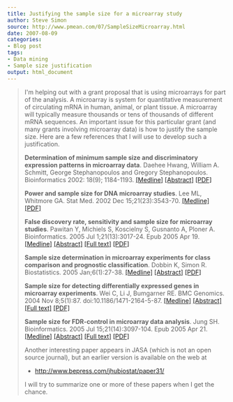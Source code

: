 ```yaml
---
title: Justifying the sample size for a microarray study
author: Steve Simon
source: http://www.pmean.com/07/SampleSizeMicroarray.html
date: 2007-08-09
categories:
- Blog post
tags:
- Data mining
- Sample size justification
output: html_document
---
```

> I\'m helping out with a grant proposal that is using microarrays for
> part of the analysis. A microarray is system for quantitative
> measurement of circulating mRNA in human, animal, or plant tissue. A
> microarray will typically measure thousands or tens of thousands of
> different mRNA sequences. An important issue for this particular grant
> (and many grants involving microarray data) is how to justify the
> sample size. Here are a few references that I will use to develop such
> a justification.
>
> **Determination of minimum sample size and discriminatory expression
> patterns in microarray data**. Daehee Hwang, William A. Schmitt,
> George Stephanopoulos and Gregory Stephanopoulos. Bioinformatics 2002:
> 18(9); 1184-1193.
> [\[Medline\]](http://www.ncbi.nlm.nih.gov/sites/entrez?cmd=retrieve&db=pubmed&list_uids=12217910&dopt=AbstractPlus)
> [\[Abstract\]](http://bioinformatics.oxfordjournals.org/cgi/content/abstract/18/9/1184)
> [\[PDF\]](http://bioinformatics.oxfordjournals.org/cgi/reprint/18/9/1184.pdf)
>
> **Power and sample size for DNA microarray studies**. Lee ML, Whitmore
> GA. Stat Med. 2002 Dec 15;21(23):3543-70.
> [\[Medline\]](http://www.ncbi.nlm.nih.gov/entrez/query.fcgi?cmd=Retrieve&db=PubMed&list_uids=12436455&dopt=Citation)
> [\[PDF\]](http://files.myweb.med.ucalgary.ca/files/78/files/unprotected/DNAmicroarrayPower.pdf)
>
> **False discovery rate, sensitivity and sample size for microarray
> studies**. Pawitan Y, Michiels S, Koscielny S, Gusnanto A, Ploner A.
> Bioinformatics. 2005 Jul 1;21(13):3017-24. Epub 2005 Apr 19.
> [\[Medline\]](http://www.ncbi.nlm.nih.gov/sites/entrez?cmd=Retrieve&db=PubMed&list_uids=15840707&dopt=Citation)
> [\[Abstract\]](http://bioinformatics.oxfordjournals.org/cgi/content/abstract/21/13/3017)
> [\[Full
> text\]](http://bioinformatics.oxfordjournals.org/cgi/content/full/21/13/3017)
> [\[PDF\]](http://bioinformatics.oxfordjournals.org/cgi/reprint/21/13/3017.pdf)
>
> **Sample size determination in microarray experiments for class
> comparison and prognostic classification**. Dobbin K, Simon R.
> Biostatistics. 2005 Jan;6(1):27-38.
> [\[Medline\]](http://www.ncbi.nlm.nih.gov/entrez/query.fcgi?cmd=Retrieve&db=PubMed&list_uids=15618525&dopt=Citation)
> [\[Abstract\]](http://biostatistics.oxfordjournals.org/cgi/content/abstract/6/1/27)
> [\[PDF\]](http://biostatistics.oxfordjournals.org/cgi/reprint/6/1/27.pdf)
>
> **Sample size for detecting differentially expressed genes in
> microarray experiments**. Wei C, Li J, Bumgarner RE. BMC Genomics.
> 2004 Nov 8;5(1):87. doi:10.1186/1471-2164-5-87.
> [\[Medline\]](http://www.ncbi.nlm.nih.gov/sites/entrez?cmd=Retrieve&db=PubMed&list_uids=15533245&dopt=Citation)
> [\[Abstract\]](http://www.biomedcentral.com/1471-2164/5/87/abstract/)
> [\[Full text\]](http://www.biomedcentral.com/1471-2164/5/87)
> [\[PDF\]](http://www.biomedcentral.com/content/pdf/1471-2164-5-87.pdf)
>
> **Sample size for FDR-control in microarray data analysis**. Jung SH.
> Bioinformatics. 2005 Jul 15;21(14):3097-104. Epub 2005 Apr 21.
> [\[Medline\]](http://www.ncbi.nlm.nih.gov/sites/entrez?cmd=Retrieve&db=PubMed&list_uids=15845654&dopt=Citation)
> [\[Abstract\]](http://bioinformatics.oxfordjournals.org/cgi/content/abstract/21/14/3097)
> [\[Full
> text\]](http://bioinformatics.oxfordjournals.org/cgi/content/full/21/14/3097)
> [\[PDF\]](http://bioinformatics.oxfordjournals.org/cgi/reprint/21/14/3097.pdf)
>
> Another interesting paper appears in JASA (which is not an open source
> journal), but an earlier version is available on the web at
>
> -   <http://www.bepress.com/jhubiostat/paper31/>
>
> I will try to summarize one or more of these papers when I get the
> chance.
